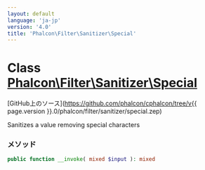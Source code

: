 ```yaml
---
layout: default
language: 'ja-jp'
version: '4.0'
title: 'Phalcon\Filter\Sanitizer\Special'
---
```

# Class [Phalcon\Filter\Sanitizer\Special](Phalcon_Filter_Sanitizer_Special)

[GitHub上のソース](https://github.com/phalcon/cphalcon/tree/v{{ page.version }}.0/phalcon/filter/sanitizer/special.zep)

Sanitizes a value removing special characters

### メソッド

```php
public function __invoke( mixed $input ): mixed
```